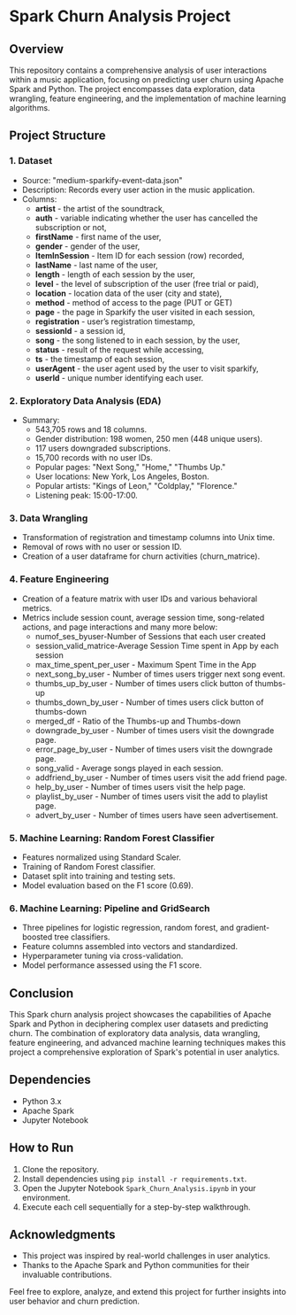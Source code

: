 Spark Churn Analysis Project
============================

Overview
--------

This repository contains a comprehensive analysis of user interactions within a music application, focusing on predicting user churn using Apache Spark and Python. The project encompasses data exploration, data wrangling, feature engineering, and the implementation of machine learning algorithms.

Project Structure
-----------------

### 1\. Dataset

-   Source: "medium-sparkify-event-data.json"
-   Description: Records every user action in the music application.
-   Columns:
    -   **artist** - the artist of the soundtrack,
    -    **auth** - variable indicating whether the user has cancelled the subscription or not,
    -   **firstName** - first name of the user,
    -   **gender** - gender of the user,
    -   **ItemInSession** - Item ID for each session (row) recorded,
    -   **lastName** - last name of the user,
    -   **length** - length of each session by the user,
    -   **level** - the level of subscription of the user (free trial or paid),
    -   **location** - location data of the user (city and state),
    -   **method** - method of access to the page (PUT or GET)
    -   **page** - the page in Sparkify the user visited in each session,
    -   **registration** - user’s registration timestamp,
    -   **sessionId** -  a session id,
    -   **song** - the song listened to in each session, by the user,
    -   **status** - result of the request while accessing,
    -   **ts** - the timestamp of each session,
    -   **userAgent** - the user agent used by the user to visit sparkify,
    -   **userId** - unique number identifying each user.

### 2\. Exploratory Data Analysis (EDA)

-   Summary:
    -   543,705 rows and 18 columns.
    -   Gender distribution: 198 women, 250 men (448 unique users).
    -   117 users downgraded subscriptions.
    -   15,700 records with no user IDs.
    -   Popular pages: "Next Song," "Home," "Thumbs Up."
    -   User locations: New York, Los Angeles, Boston.
    -   Popular artists: "Kings of Leon," "Coldplay," "Florence."
    -   Listening peak: 15:00-17:00.

### 3\. Data Wrangling

-   Transformation of registration and timestamp columns into Unix time.
-   Removal of rows with no user or session ID.
-   Creation of a user dataframe for churn activities (churn_matrice).

### 4\. Feature Engineering

-   Creation of a feature matrix with user IDs and various behavioral metrics.
-   Metrics include session count, average session time, song-related actions, and page interactions and many more below:
    -   numof_ses_byuser-Number of Sessions that each user created
    -   session_valid_matrice-Average Session Time spent in App by each session
    -   max_time_spent_per_user - Maximum Spent Time in the App
    -   next_song_by_user - Number of times users trigger next song event.
    -   thumbs_up_by_user - Number of times users click button of thumbs-up
    -   thumbs_down_by_user - Number of times users click button of thumbs-down
    -   merged_df - Ratio of the Thumbs-up and Thumbs-down
    -   downgrade_by_user - Number of times users visit the downgrade page.
    -   error_page_by_user - Number of times users visit the downgrade page.
    -   song_valid - Average songs played in each session.
    -   addfriend_by_user - Number of times users visit the add friend page.
    -   help_by_user - Number of times users visit the help page.
    -   playlist_by_user - Number of times users visit the add to playlist page.
    -   advert_by_user - Number of times users have seen advertisement.

### 5\. Machine Learning: Random Forest Classifier

-   Features normalized using Standard Scaler.
-   Training of Random Forest classifier.
-   Dataset split into training and testing sets.
-   Model evaluation based on the F1 score (0.69).

### 6\. Machine Learning: Pipeline and GridSearch

-   Three pipelines for logistic regression, random forest, and gradient-boosted tree classifiers.
-   Feature columns assembled into vectors and standardized.
-   Hyperparameter tuning via cross-validation.
-   Model performance assessed using the F1 score.

Conclusion
----------

This Spark churn analysis project showcases the capabilities of Apache Spark and Python in deciphering complex user datasets and predicting churn. The combination of exploratory data analysis, data wrangling, feature engineering, and advanced machine learning techniques makes this project a comprehensive exploration of Spark's potential in user analytics.

Dependencies
------------

-   Python 3.x
-   Apache Spark
-   Jupyter Notebook

How to Run
----------

1.  Clone the repository.
2.  Install dependencies using `pip install -r requirements.txt`.
3.  Open the Jupyter Notebook `Spark_Churn_Analysis.ipynb` in your environment.
4.  Execute each cell sequentially for a step-by-step walkthrough.

Acknowledgments
---------------

-   This project was inspired by real-world challenges in user analytics.
-   Thanks to the Apache Spark and Python communities for their invaluable contributions.

Feel free to explore, analyze, and extend this project for further insights into user behavior and churn prediction.

